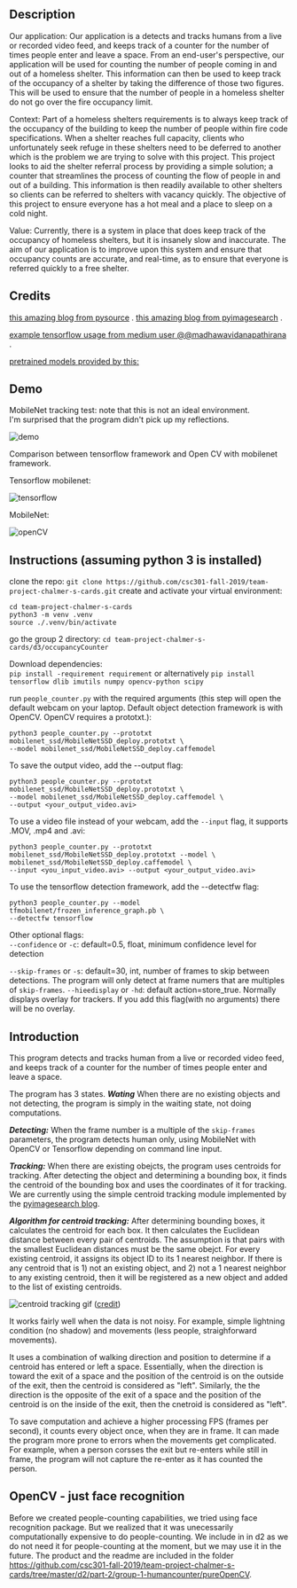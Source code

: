 
## Description
Our application: Our application is a detects and tracks humans from a live or recorded video feed, and keeps track of a counter for the number of times people enter and leave a space.  From an end-user's perspective, our application will be used for counting the number of people coming in and out of a homeless shelter.  This information can then be used to keep track of the occupancy of a shelter by taking the difference of those two figures.  This will be used to ensure that the number of people in a homeless shelter do not go over the fire occupancy limit.

Context: Part of a homeless shelters requirements is to always keep track of the occupancy of the building to keep the number of people within fire code specifications. When a shelter reaches full capacity, clients who unfortunately seek refuge in these shelters need to be deferred to another which is the problem we are trying to solve with this project.  This project looks to aid the shelter referral process by providing a simple solution; a counter that streamlines the process of counting the flow of people in and out of a building. This information is then readily available to other shelters so clients can be referred to shelters with vacancy quickly.  The objective of this project to ensure everyone has a hot meal and a place to sleep on a cold night.

Value: Currently, there is a system in place that does keep track of the occupancy of homeless shelters, but it is insanely slow and inaccurate.  The aim of our application is to improve upon this system and ensure that occupancy counts are accurate, and real-time, as to ensure that everyone is referred quickly to a free shelter.

## Credits 
[this amazing blog from pysource](https://pysource.com/2019/07/08/yolo-real-time-detection-on-cpu/) . 
[this amazing blog from pyimagesearch](https://www.pyimagesearch.com/2018/08/13/opencv-people-counter/) . 


[example tensorflow usage from medium user @@madhawavidanapathirana](https://medium.com/@madhawavidanapathirana/real-time-human-detection-in-computer-vision-part-2-c7eda27115c6) . 


[pretrained models provided by this:](https://github.com/tensorflow/models/blob/master/research/object_detection/g3doc/detection_model_zoo.md#coco-trained-models-coco-models)


## Demo
MobileNet tracking test: note that this is not an ideal environment.  
I'm surprised that the program didn't pick up my reflections.

![demo](cvtest.gif)  


Comparison between tensorflow framework and Open CV with mobilenet framework.  

Tensorflow mobilenet:  

![tensorflow](tensorflow.gif)  

MobileNet:  

![openCV](opencv.gif)

## Instructions (assuming python 3 is installed)
clone the repo:
`git clone https://github.com/csc301-fall-2019/team-project-chalmer-s-cards.git`
create and activate your virtual environment:
```
cd team-project-chalmer-s-cards
python3 -m venv .venv
source ./.venv/bin/activate
```

go the group 2 directory:
```cd team-project-chalmer-s-cards/d3/occupancyCounter```

Download dependencies:  
```pip install -requirement requirement``` or alternatively ```pip install tensorflow dlib imutils numpy opencv-python scipy```


run `people_counter.py` with the required arguments (this step will open the default webcam on your laptop. Default object detection framework is with OpenCV. OpenCV requires a prototxt.):
```
python3 people_counter.py --prototxt mobilenet_ssd/MobileNetSSD_deploy.prototxt \
--model mobilenet_ssd/MobileNetSSD_deploy.caffemodel
```

To save the output video, add the --output flag:    
```
python3 people_counter.py --prototxt mobilenet_ssd/MobileNetSSD_deploy.prototxt \
--model mobilenet_ssd/MobileNetSSD_deploy.caffemodel \
--output <your_output_video.avi>
```


To use a video file instead of your webcam, add the `--input` flag, it supports .MOV, .mp4 and .avi:
```
python3 people_counter.py --prototxt mobilenet_ssd/MobileNetSSD_deploy.prototxt --model \
mobilenet_ssd/MobileNetSSD_deploy.caffemodel \
--input <you_input_video.avi> --output <your_output_video.avi>
```

To use the tensorflow detection framework, add the --detectfw flag:
```
python3 people_counter.py --model tfmobilenet/frozen_inference_graph.pb \
--detectfw tensorflow
```

Other optional flags:  
`--confidence` or `-c`: default=0.5, float, minimum confidence level for detection  

`--skip-frames` or `-s`: default=30, int, number of frames to skip between detections. The program will only detect at frame numers that are multiples of `skip-frames`.
`--hieedisplay` or `-hd`: default action=store_true. Normally displays overlay for trackers. If you add this flag(with no arguments) there will be no overlay.


## Introduction
This program detects and tracks human from a live or recorded video feed, and keeps track of a counter for the number of times people enter and leave a space. 

The program has 3 states.
***Wating***
When there are no existing objects and not detecting, the program is simply in the waiting state, not doing computations. 
  
***Detecting:***
When the frame number is a multiple of the `skip-frames` parameters, the program detects human only, using MobileNet with OpenCV or Tensorflow depending on command line input.

***Tracking:***
When there are existing obejcts, the program uses centroids for tracking. After detecting the object and determining a bounding box, it finds the centroid of the bounding box and uses the coordinates of it for tracking. We are currently using the simple centroid tracking module implemented by the [pyimagesearch blog](www.pyimagesearch.com).  

***Algorithm for centroid tracking:***
After determining bounding boxes, it calculates the centroid for each box. It then calculates the Euclidean distance between every pair of centroids. The assumption is that pairs with the smallest Euclidean distances must be the same obejct. For every existing centroid, it assigns its object ID to its 1 nearest neighbor. If there is any centroid that is 1) not an existing object, and 2) not a 1 nearest neighbor to any existing centroid, then it will be registered as a new object and added to the list of existing centroids. 

![centroid tracking gif](https://s3-us-west-2.amazonaws.com/static.pyimagesearch.com/people-counting/opencv_people_counter_centroid_tracking.gif) ([credit](https://www.pyimagesearch.com/2018/08/13/opencv-people-counter/))

It works fairly well when the data is not noisy. For example, simple lightning condition (no shadow) and movements (less people, straighforward movements). 


It uses a combination of walking direction and position to determine if a centroid has entered or left a space. Essentially, when the direction is toward the exit of a space and the position of the centroid is on the outside of the exit, then the centroid is considered as "left". Similarly, the the direction is the opposite of the exit of a space and the position of the centroid is on the inside of the exit, then the cnetroid is considered as "left". 

To save computation and achieve a higher processing FPS (frames per second), it counts every object once, when they are in frame. It can made the program more prone to errors when the movements get complicated. For example, when a person corsses the exit but re-enters while still in frame, the program will not capture the re-enter as it has counted the person. 

## OpenCV - just face recognition
Before we created people-counting capabilities, we tried using face recognition package. But we realized that it was unecessarily computationally expensive to do people-counting. We include in in d2 as we do not need it for people-counting at the moment, but we may use it in the future. The product and the readme are included in the folder https://github.com/csc301-fall-2019/team-project-chalmer-s-cards/tree/master/d2/part-2/group-1-humancounter/pureOpenCV. 

